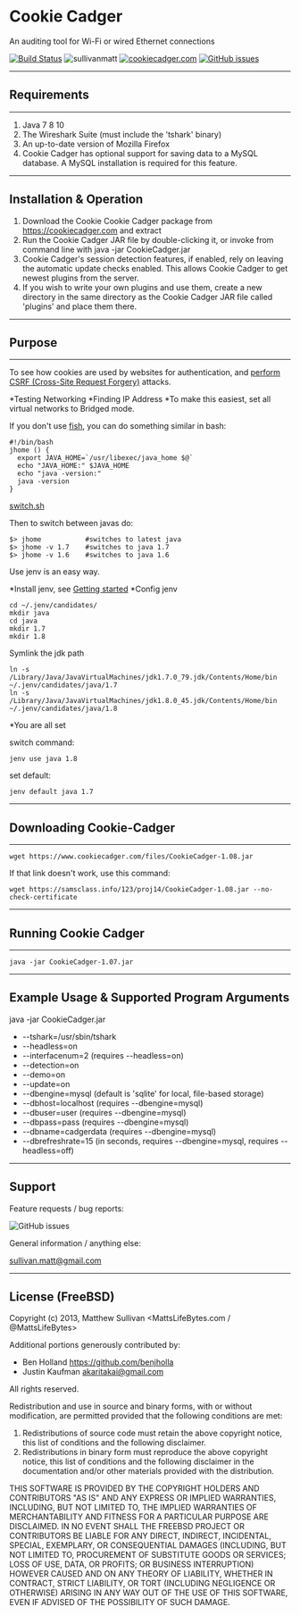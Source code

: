 Cookie Cadger
============

An auditing tool for Wi-Fi or wired Ethernet connections

[![Build Status](https://travis-ci.org/CookieCadger/CookieCadger.png?branch=master)](https://travis-ci.org/CookieCadger/CookieCadger)
![sullivanmatt](https://komarev.com/ghpvc/?username=sullivanmatt&color=blue&label=Sullivanmatt&style=social)
[![cookiecadger.com](https://img.shields.io/badge/cookiecadger.com-misc-red)](https://cookiecadger.com)
[![GitHub issues](https://img.shields.io/github/issues/sullivanmatt/CookieCadger.svg)](https://github.com/sullivanmatt/CookieCadger/issues)

----------------------------------------------
## Requirements
----------------------------------------------
1. Java 7 8 10
2. The Wireshark Suite (must include the 'tshark' binary)
3. An up-to-date version of Mozilla Firefox
4. Cookie Cadger has optional support for saving data to a MySQL database.  A MySQL installation is required for this feature.

----------------------------------------------
Installation & Operation
----------------------------------------------
1. Download the Cookie Cookie Cadger package from https://cookiecadger.com and extract
2. Run the Cookie Cadger JAR file by double-clicking it, or invoke from command line with java -jar CookieCadger.jar
3. Cookie Cadger's session detection features, if enabled, rely on leaving the automatic update checks enabled.  This allows Cookie Cadger to get newest plugins from the server.
4. If you wish to write your own plugins and use them, create a new directory in the same directory as the Cookie Cadger JAR file called 'plugins' and place them there.   

----------------------------------------------
## Purpose
----------------------------------------------
To see how cookies are used by websites for authentication, and [perform CSRF (Cross-Site Request Forgery)](https://samsclass.info/123/proj14/p11-cookie-cadger.html) attacks.

*Testing Networking
*Finding IP Address
*To make this easiest, set all virtual networks to Bridged mode.

If you don't use [fish](jhome/README.md), you can do something similar in bash:

~~~
#!/bin/bash
jhome () {
  export JAVA_HOME=`/usr/libexec/java_home $@`
  echo "JAVA_HOME:" $JAVA_HOME
  echo "java -version:"
  java -version
}
~~~
[switch.sh](switch.sh)

Then to switch between javas do:
~~~
$> jhome           #switches to latest java
$> jhome -v 1.7    #switches to java 1.7
$> jhome -v 1.6    #switches to java 1.6
~~~

Use jenv is an easy way.

*Install jenv, see [Getting started](https://github.com/jenv/jenv#1-getting-started)
*Config jenv
~~~
cd ~/.jenv/candidates/
mkdir java
cd java
mkdir 1.7
mkdir 1.8
~~~
Symlink the jdk path
~~~
ln -s /Library/Java/JavaVirtualMachines/jdk1.7.0_79.jdk/Contents/Home/bin ~/.jenv/candidates/java/1.7
ln -s /Library/Java/JavaVirtualMachines/jdk1.8.0_45.jdk/Contents/Home/bin ~/.jenv/candidates/java/1.8
~~~
*You are all set

switch command:
~~~
jenv use java 1.8
~~~
set default:
~~~
jenv default java 1.7
~~~

----------------------------------------------
## Downloading Cookie-Cadger
----------------------------------------------
~~~
wget https://www.cookiecadger.com/files/CookieCadger-1.08.jar
~~~

If that link doesn't work, use this command:
~~~
wget https://samsclass.info/123/proj14/CookieCadger-1.08.jar --no-check-certificate
~~~

----------------------------------------------
## Running Cookie Cadger
----------------------------------------------
~~~
java -jar CookieCadger-1.07.jar
~~~

----------------------------------------------
Example Usage & Supported Program Arguments
----------------------------------------------
java -jar CookieCadger.jar
* --tshark=/usr/sbin/tshark
* --headless=on
* --interfacenum=2 (requires --headless=on)
* --detection=on
* --demo=on
* --update=on
* --dbengine=mysql (default is 'sqlite' for local, file-based storage)
* --dbhost=localhost (requires --dbengine=mysql)
* --dbuser=user (requires --dbengine=mysql)
* --dbpass=pass (requires --dbengine=mysql)
* --dbname=cadgerdata (requires --dbengine=mysql)
* --dbrefreshrate=15 (in seconds, requires --dbengine=mysql, requires --headless=off)

----------------------------------------------
Support
----------------------------------------------

Feature requests / bug reports:

![GitHub issues](https://github.com/sullivanmatt/CookieCadger/issues)

General information / anything else:

sullivan.matt@gmail.com

----------------------------------------------
License (FreeBSD)
----------------------------------------------
Copyright (c) 2013, Matthew Sullivan <MattsLifeBytes.com / @MattsLifeBytes>

Additional portions generously contributed by:
* Ben Holland <https://github.com/benjholla>
* Justin Kaufman <akaritakai@gmail.com>

All rights reserved.

 
Redistribution and use in source and binary forms, with or without modification, are permitted provided that the following conditions are met:


1. Redistributions of source code must retain the above copyright notice, this list of conditions and the following disclaimer.
2. Redistributions in binary form must reproduce the above copyright notice, this list of conditions and the following disclaimer in the documentation and/or other materials provided with the distribution.


THIS SOFTWARE IS PROVIDED BY THE COPYRIGHT HOLDERS AND CONTRIBUTORS "AS IS" AND ANY EXPRESS OR IMPLIED WARRANTIES, INCLUDING, BUT NOT LIMITED TO, THE IMPLIED WARRANTIES OF MERCHANTABILITY AND FITNESS FOR A PARTICULAR PURPOSE ARE DISCLAIMED. IN NO EVENT SHALL THE FREEBSD PROJECT OR CONTRIBUTORS BE LIABLE FOR ANY DIRECT, INDIRECT, INCIDENTAL, SPECIAL, EXEMPLARY, OR CONSEQUENTIAL DAMAGES (INCLUDING, BUT NOT LIMITED TO, PROCUREMENT OF SUBSTITUTE GOODS OR SERVICES; LOSS OF USE, DATA, OR PROFITS; OR BUSINESS INTERRUPTION) HOWEVER CAUSED AND ON ANY THEORY OF LIABILITY, WHETHER IN CONTRACT, STRICT LIABILITY, OR TORT (INCLUDING NEGLIGENCE OR OTHERWISE) ARISING IN ANY WAY OUT OF THE USE OF THIS SOFTWARE, EVEN IF ADVISED OF THE POSSIBILITY OF SUCH DAMAGE.
